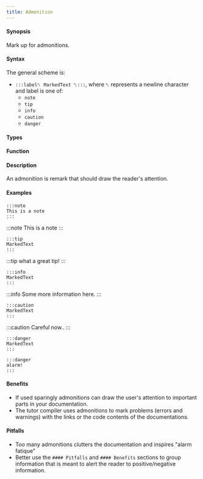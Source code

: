 ```yaml
---
title: Admonition
---
```


#### Synopsis

Mark up for admonitions.

#### Syntax

The general scheme is:
* `:::label␤ MarkedText ␤:::`, where `␤` represents a newline character and label is one of:
   * `note`
   * `tip`
   * `info`
   * `caution`
   * `danger`


#### Types

#### Function

#### Description

An admonition is remark that should draw the reader's attention.

#### Examples

``````
:::note 
This is a note
:::
``````

:::note
This is a note
:::

``````
:::tip 
MarkedText
:::
``````

:::tip 
what a great tip!
:::

``````
:::info 
MarkedText
:::
``````

:::info 
Some more information here.
:::

``````
:::caution 
MarkedText
:::
``````

:::caution 
Careful now..
:::


``````
:::danger 
MarkedText
:::
``````

``````
:::danger 
alarm!
:::
``````

#### Benefits

* If used sparingly admonitions can draw the user's attention to important parts in your documentation.
* The tutor compiler uses admonitions to mark problems (errors and warnings) with the links or the code contents of the documentations.

#### Pitfalls

* Too many admonitions clutters the documentation and inspires "alarm fatique"
* Better use the `#### Pitfalls` and `#### Benefits` sections to group information that is meant to alert the reader to positive/negative information.

